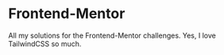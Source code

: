 # Frontend-Mentor
All my solutions for the Frontend-Mentor challenges. Yes, I love TailwindCSS so much.
